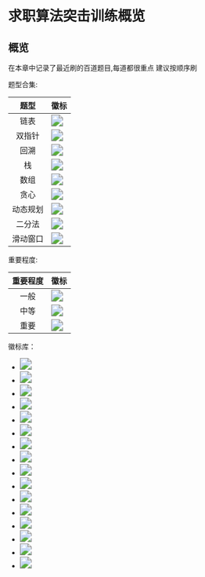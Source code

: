 # 求职算法突击训练概览

## 概览

在本章中记录了最近刷的百道题目,每道都很重点 建议按顺序刷

题型合集:

|   题型   | 徽标                                                         |
| :------: | ------------------------------------------------------------ |
|   链表   | <img src="https://img.shields.io/badge/链表-pink" style="zoom:150%;" /> |
|  双指针  | <img src="https://img.shields.io/badge/双指针-blue" style="zoom:150%;" /> |
|   回溯   | <img src="https://img.shields.io/badge/回溯-green" style="zoom:150%;" /> |
|    栈    | <img src="https://img.shields.io/badge/栈-yellow" style="zoom:150%;" /> |
|   数组   | <img src="https://img.shields.io/badge/数组-purple" style="zoom:150%;" /> |
|   贪心   | <img src="https://img.shields.io/badge/贪心-gray" style="zoom:150%;" /> |
| 动态规划 | <img src="https://img.shields.io/badge/动态规划-gold" style="zoom:150%;" /> |
|  二分法  | <img src="https://img.shields.io/badge/二分-orange" style="zoom:150%;" /> |
| 滑动窗口 | <img src="https://img.shields.io/badge/滑动窗口-teal" style="zoom:150%;" /> |

重要程度:

| 重要程度 | 徽标                                                         |
| :------: | ------------------------------------------------------------ |
|   一般   | <img src="https://img.shields.io/badge/一般-g" style="zoom:150%;" /> |
|   中等   | <img src="https://img.shields.io/badge/中等-orange" style="zoom:150%;" /> |
|   重要   | <img src="https://img.shields.io/badge/重要-red" style="zoom:150%;" /> |



徽标库：

- <img src="https://img.shields.io/badge/努力-red" style="zoom:150%;" />
- <img src="https://img.shields.io/badge/坚韧-green" style="zoom: 150%;" />
- <img src="https://img.shields.io/badge/拼搏-blue" style="zoom:150%;" />
- <img src="https://img.shields.io/badge/奋斗-yellow" style="zoom:150%;" />
- <img src="https://img.shields.io/badge/智慧-purple" style="zoom:150%;" />
- <img src="https://img.shields.io/badge/勇敢-pink" style="zoom:150%;" />
- <img src="https://img.shields.io/badge/坚持-cyan" style="zoom:150%;" />
- <img src="https://img.shields.io/badge/毅力-orange" style="zoom:150%;" />
- <img src="https://img.shields.io/badge/创新-teal" style="zoom:150%;" />
- <img src="https://img.shields.io/badge/诚信-lightgreen" style="zoom:150%;" />
- <img src="https://img.shields.io/badge/开放-lightblue" style="zoom:150%;" />
- <img src="https://img.shields.io/badge/包容-brown" style="zoom:150%;" />
- <img src="https://img.shields.io/badge/成功-darkgreen" style="zoom:150%;" />
- <img src="https://img.shields.io/badge/挑战-darkblue" style="zoom:150%;" />
- <img src="https://img.shields.io/badge/机遇-gold" style="zoom:150%;" />
- <img src="https://img.shields.io/badge/梦想-violet" style="zoom:150%;" />

